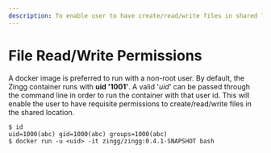 ```yaml
---
description: To enable user to have create/read/write files in shared location
---
```


# File Read/Write Permissions

A docker image is preferred to run with a non-root user. By default, the Zingg container runs with **uid '1001'**. A valid '_uid_' can be passed through the command line in order to run the container with that user id. This will enable the user to have requisite permissions to create/read/write files in the shared location.

```
$ id 
uid=1000(abc) gid=1000(abc) groups=1000(abc)
$ docker run -u <uid> -it zingg/zingg:0.4.1-SNAPSHOT bash
```
